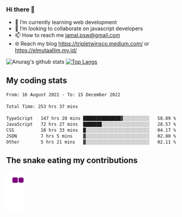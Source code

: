 ### Hi there 👋

<!--
**padepokanpenguin/padepokanpenguin** is a ✨ _special_ ✨ repository because its `README.md` (this file) appears on your GitHub profile.
-->

- 🌱 I’m currently learning  web development
- 👯 I’m looking to collaborate on javascript developers
- 📫 How to reach me jamal.psw@gmail.com
- 🌐 Reach my blog https://tripletwinsco.medium.com/ or https://elmutaallim.my.id/

![Anurag's github stats](https://github-readme-stats.vercel.app/api?username=padepokanpenguin&count_private=true&disable_animations=false&show_icons=true&theme=default)
[![Top Langs](https://github-readme-stats.vercel.app/api/top-langs/?username=padepokanpenguin&theme=default&layout=compact)](https://github.com/padepokanpenguin)

## My coding stats

<!--START_SECTION:waka-->

```text
From: 16 August 2022 - To: 15 December 2022

Total Time: 253 hrs 37 mins

TypeScript   147 hrs 20 mins ██████████████▓░░░░░░░░░░   58.09 %
JavaScript   72 hrs 27 mins  ███████░░░░░░░░░░░░░░░░░░   28.57 %
CSS          10 hrs 33 mins  █░░░░░░░░░░░░░░░░░░░░░░░░   04.17 %
JSON         7 hrs 5 mins    ▓░░░░░░░░░░░░░░░░░░░░░░░░   02.80 %
Other        5 hrs 21 mins   ▓░░░░░░░░░░░░░░░░░░░░░░░░   02.11 %
```

<!--END_SECTION:waka-->


## The snake eating my contributions
![snake gif](https://github.com/padepokanpenguin/padepokanpenguin/blob/output/github-contribution-grid-snake.gif)
